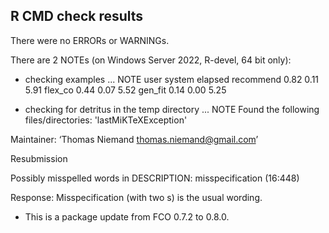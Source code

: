 ## R CMD check results

There were no ERRORs or WARNINGs. 

There are 2 NOTEs (on Windows Server 2022, R-devel, 64 bit only):

* checking examples ... NOTE
          user system elapsed
recommend 0.82   0.11    5.91
flex_co   0.44   0.07    5.52
gen_fit   0.14   0.00    5.25

* checking for detritus in the temp directory ... NOTE
Found the following files/directories:
  'lastMiKTeXException'

Maintainer: ‘Thomas Niemand <thomas.niemand@gmail.com>’

Resubmission

Possibly misspelled words in DESCRIPTION:
  misspecification (16:448)
  
Response: Misspecification (with two s) is the usual wording.

* This is a package update from FCO 0.7.2 to 0.8.0.
